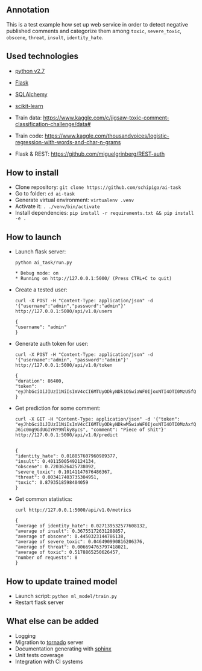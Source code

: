 ## Annotation

This is a test example how set up web service in order to detect negative published comments and categorize them among `toxic`, `severe_toxic`, `obscene`, `threat`, `insult`, `identity_hate`.

## Used technologies

- [python v2.7](https://www.python.org/)
- [Flask](http://flask.pocoo.org/)
- [SQLAlchemy](http://flask-sqlalchemy.pocoo.org/)
- [scikit-learn](http://scikit-learn.org/stable/index.html)

- Train data: https://www.kaggle.com/c/jigsaw-toxic-comment-classification-challenge/data#
- Train code: https://www.kaggle.com/thousandvoices/logistic-regression-with-words-and-char-n-grams
- Flask & REST: https://github.com/miguelgrinberg/REST-auth

## How to install

- Clone repository: `git clone https://github.com/schipiga/ai-task`
- Go to folder: `cd ai-task`
- Generate virtual environment: `virtualenv .venv`
- Activate it: `. ./venv/bin/activate`
- Install dependencies: `pip install -r requirements.txt && pip install -e .`

## How to launch

- Launch flask server:

    ```
    python ai_task/run.py

    * Debug mode: on
    * Running on http://127.0.0.1:5000/ (Press CTRL+C to quit)
    ```

- Create a tested user:

    ```
    curl -X POST -H "Content-Type: application/json" -d '{"username":"admin","password":"admin"}' http://127.0.0.1:5000/api/v1.0/users

    {
    "username": "admin"
    }
    ```

- Generate auth token for user:

    ```
    curl -X POST -H "Content-Type: application/json" -d '{"username":"admin", "password":"admin"}' http://127.0.0.1:5000/api/v1.0/token

    {
    "duration": 86400,
    "token": "eyJhbGciOiJIUzI1NiIsImV4cCI6MTUyODkyNDk1OSwiaWF0IjoxNTI4OTI0MzU5fQ.eyJpZCI6MX0._ItAFuSfmxvBCI1tOVfwvkyHh9mMiKve3KTcDgcMio4"
    }
    ```

- Get prediction for some comment:

    ```
    curl -X GET -H "Content-Type: application/json" -d '{"token": "eyJhbGciOiJIUzI1NiIsImV4cCI6MTUyODkyNDkwMSwiaWF0IjoxNTI4OTI0MzAxfQ.eyJpZCI6MX0.DyqkMsK0rAduBULCT-J6ic0mg9GdUGIYRY9Nlky8ycs", "comment": "Piece of shit"}' http://127.0.0.1:5000/api/v1.0/predict


    {
    "identity_hate": 0.018857607960989377,
    "insult": 0.40115005492124134,
    "obscene": 0.7203626425738092,
    "severe_toxic": 0.10141147676486367,
    "threat": 0.003417403735304951,
    "toxic": 0.8793518598404059
    }
    ```

- Get common statistics:

    ```
    curl http://127.0.0.1:5000/api/v1.0/metrics

    {
    "average of identity_hate": 0.027139532577608132,
    "average of insult": 0.36755172631288857,
    "average of obscene": 0.4450323144786138,
    "average of severe_toxic": 0.046490990816206376,
    "average of threat": 0.006694763797418021,
    "average of toxic": 0.5178865250626457,
    "number of requests": 8
    }
    ```

## How to update trained model

- Launch script: `python ml_model/train.py`
- Restart flask server

## What else can be added

- Logging
- Migration to [tornado](http://www.tornadoweb.org/en/stable/) server
- Documentation generating with [sphinx](http://www.sphinx-doc.org/en/master/)
- Unit tests coverage
- Integration with CI systems
